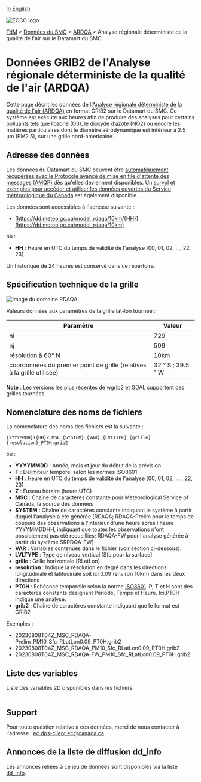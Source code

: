 [In English](readme_rdaqa-datamart_en.md)

![ECCC logo](../../img_eccc-logo.png)

[TdM](../../readme_fr.md) > [Données du SMC](../readme_fr.md) > [ARDQA](readme_rdaqa_fr.md) > Analyse régionale déterministe de la qualité de l'air sur le Datamart du SMC

# Données GRIB2 de l'Analyse régionale déterministe de la qualité de l'air (ARDQA)

Cette page décrit les données de l'[Analyse régionale déterministe de la qualité de l'air (ARDQA)](readme_rdaqa_fr.md) en format GRIB2 sur le Datamart du SMC. Ce système est exécuté aux heures afin de produire des analyses pour certains polluants tels que l’ozone (O3), le dioxyde d’azote (NO2) ou encore les matières particulaires dont le diamètre aérodynamique est inférieur à 2.5 μm (PM2.5), sur une grille nord-américaine.

## Adresse des données 

Les données du Datamart du SMC peuvent être [automatiquement récupérées avec le Protocole avancé de mise en file d'attente des messages (AMQP)](../../msc-datamart/amqp_fr.md) dès qu'elles deviennent disponibles. Un [survol et exemples pour accéder et utiliser les données ouvertes du Service météorologique du Canada](../../usage/readme_fr.md) est également disponible.

Les données sont accessibles à l'adresse suivante :

* [https://dd.meteo.gc.ca/model_rdaqa/10km/{HH}](https://dd.meteo.gc.ca/model_rdaqa/10km)

où :

* __HH__ : Heure en UTC du temps de validité de l'analyse [00, 01, 02, ..., 22, 23]

Un historique de 24 heures est conservé dans ce répertoire.

## Spécification technique de la grille  

![Image du domaine RDAQA](https://collaboration.cmc.ec.gc.ca/cmc/cmos/public_doc/msc-data/nwp_raqdps-fw/grille_raqdps-fw.png)

Valeurs données aux paramètres de la grille lat-lon tournée :

| Paramètre | Valeur |
| ------ | ------ |
| ni | 729 |
| nj | 599 | 
| résolution à 60° N | 10km |
| coordonnées du premier point de grille (relatives à la grille utilisée) | 32 ° S ; 39.5 ° W | 

__Note__ : Les [versions les plus récentes de wgrib2](https://www.cpc.ncep.noaa.gov/products/wesley/wgrib2/update_2.0.8.html) et [GDAL](https://gdal.org/) supportent ces grilles tournées. 

## Nomenclature des noms de fichiers 

La nomenclature des noms des fichiers est la suivante :

`{YYYYMMDD}T{HH}Z_MSC_{SYSTEM}_{VAR}_{LVLTYPE}_{grille}{resolution}_PT0H.grib2`

où :

* __YYYYMMDD__ : Année, mois et jour du début de la prévision
* __T__ : Délimiteur temporel selon les normes ISO8601
* __HH__ : Heure en UTC du temps de validité de l'analyse [00, 01, 02, ...., 22, 23] 
* __Z__ : Fuseau horaire (heure UTC)
* __MSC__ : Chaîne de caractères constante pour Meteorological Service of Canada, la source des données
* __SYSTEM__ : Chaîne de caractères constante indiquant le système à partir duquel l'analyse a été générée [RDAQA; RDAQA-Prelim pour le temps de coupure des observations à l'intérieur d'une heure après l'heure YYYYMMDDHH, indiquant que toutes les observations n'ont possiblement pas été recueillies; RDAQA-FW pour l'analyse générée à partir du système SRPDQA-FW]
* __VAR__ : Variables contenues dans le fichier (voir section ci-dessous).
* __LVLTYPE__ : Type de niveau vertical [Sfc pour la surface]
* __grille__ : Grille horizontale [RLatLon]
* __resolution__ : Indique la résolution en degré dans les directions longitudinale et latitudinale soit ici 0.09 (environ 10km) dans les deux directions
* __PT0H__ : Echéance temporelle selon la norme [ISO8601](https://en.wikipedia.org/wiki/ISO_8601). P, T et H sont des caractères constants désignant Période, Temps et Heure. Ici,PT0H indique une analyse.
* __grib2__ : Chaîne de caractères constante indiquant que le format est GRIB2

Exemples :

* 20230808T04Z_MSC_RDAQA-Prelim_PM10_Sfc_RLatLon0.09_PT0H.grib2
* 20230808T04Z_MSC_RDAQA_PM10_Sfc_RLatLon0.09_PT0H.grib2
* 20230808T04Z_MSC_RDAQA-FW_PM10_Sfc_RLatLon0.09_PT0H.grib2

## Liste des variables

Liste des variables 2D disponibles dans les fichiers:

<table id="csv-table" class="display"></table>

<link href="https://cdn.jsdelivr.net/npm/simple-datatables@latest/dist/style.css" rel="stylesheet" type="text/css">
<script src="https://cdn.jsdelivr.net/npm/simple-datatables@latest"></script>
<script src="../../../js/variables_datatable.js" type="text/javascript"></script>
<script>
  loadTable("csv-table", "../../../assets/csv/RDAQA_fr.csv");
</script>

## Support

Pour toute question relative à ces données, merci de nous contacter à l'adresse : [ec.dps-client.ec@canada.ca](mailto:ec.dps-client.ec@canada.ca)

## Annonces de la liste de diffusion dd_info 

Les annonces reliées à ce jeu de données sont disponibles via la liste [dd_info](https://comm.collab.science.gc.ca/mailman3/postorius/lists/dd_info/).

